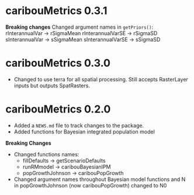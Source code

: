 # caribouMetrics 0.3.1
**Breaking changes**
Changed argument names in `getPriors()`:
rInterannualVar -> rSigmaMean
rInterannualVarSE -> rSigmaSD
sInterannualVar -> sSigmaMean
sInterannualVarSE -> sSigmaSD

# caribouMetrics 0.3.0
* Changed to use terra for all spatial processing. Still accepts RasterLayer inputs but outputs SpatRasters.

# caribouMetrics 0.2.0

* Added a `NEWS.md` file to track changes to the package.
* Added functions for Bayesian integrated population model

**Breaking Changes**
* Changed functions names:
    - fillDefaults -> getScenarioDefaults
    - runRMmodel -> caribouBayesianIPM
    - popGrowthJohnson -> caribouPopGrowth
* Changed argument names throughout Bayesian model functions and N in popGrowthJohnson (now caribouPopGrowth) changed to N0
    
  
